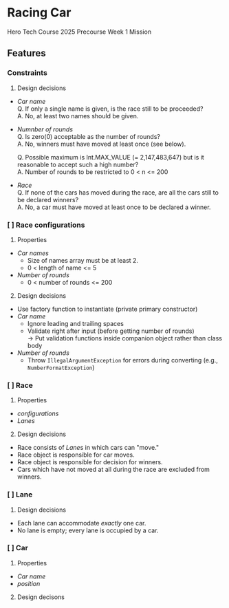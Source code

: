 # Racing Car

Hero Tech Course 2025 Precourse Week 1 Mission

## Features

### Constraints

1. Design decisions
  * *Car name*<br>
    Q. If only a single name is given, is the race still to be proceeded?<br>
    A. No, at least two names should be given.
  
  * *Numnber of rounds*<br>
    Q. Is zero(0) acceptable as the number of rounds?<br>
    A. No, winners must have moved at least once (see below).<br>
    
    Q. Possible maximum is Int.MAX_VALUE (= 2,147,483,647) but is it reasonable to accept such a high number?<br>
    A. Number of rounds to be restricted to 0 < n <= 200
  
  * *Race*<br>
    Q. If none of the cars has moved during the race, are all the cars still to be declared winners?<br>
    A. No, a car must have moved at least once to be declared a winner.

### [ ] Race configurations

1. Properties
  * *Car names*
    - Size of names array must be at least 2.
    - 0 < length of name <= 5
  * *Number of rounds*
    - 0 < number of rounds <= 200

2. Design decisions
  * Use factory function to instantiate (private primary constructor)
  * *Car name*
    - Ignore leading and trailing spaces
    - Validate right after input (before getting number of rounds)<br>
      &rarr; Put validation functions inside companion object rather than class body
  * *Number of rounds*
    - Throw `IllegalArgumentException` for errors during converting (e.g., `NumberFormatException`)

### [ ] Race

1. Properties
  * *configurations*
  * *Lanes*

2. Design decisions
  * Race consists of *Lane*s in which cars can "move."
  * Race object is responsible for car moves.
  * Race object is responsible for decision for winners.
  * Cars which have not moved at all during the race are excluded from winners.

### [ ] Lane

1. Design decisions
  * Each lane can accommodate *exactly* one car.
  * No lane is empty; every lane is occupied by a car.

### [ ] Car

1. Properties
  * *Car name*
  * *position*
2. Design decisons
